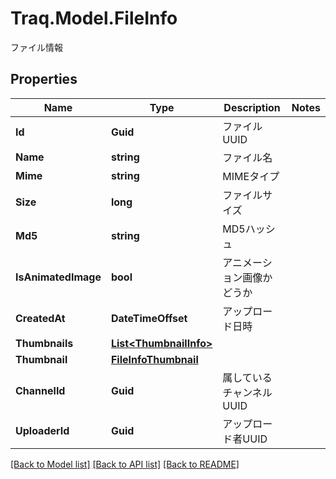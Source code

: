 # Traq.Model.FileInfo
ファイル情報

## Properties

Name | Type | Description | Notes
------------ | ------------- | ------------- | -------------
**Id** | **Guid** | ファイルUUID | 
**Name** | **string** | ファイル名 | 
**Mime** | **string** | MIMEタイプ | 
**Size** | **long** | ファイルサイズ | 
**Md5** | **string** | MD5ハッシュ | 
**IsAnimatedImage** | **bool** | アニメーション画像かどうか | 
**CreatedAt** | **DateTimeOffset** | アップロード日時 | 
**Thumbnails** | [**List&lt;ThumbnailInfo&gt;**](ThumbnailInfo.md) |  | 
**Thumbnail** | [**FileInfoThumbnail**](FileInfoThumbnail.md) |  | 
**ChannelId** | **Guid** | 属しているチャンネルUUID | 
**UploaderId** | **Guid** | アップロード者UUID | 

[[Back to Model list]](../../README.md#documentation-for-models) [[Back to API list]](../../README.md#documentation-for-api-endpoints) [[Back to README]](../../README.md)

